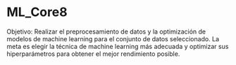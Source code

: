 # ML_Core8
Objetivo: Realizar el preprocesamiento de datos y la optimización de modelos de machine learning para el conjunto de datos seleccionado. La meta es elegir la técnica de machine learning más adecuada y optimizar sus hiperparámetros para obtener el mejor rendimiento posible.
